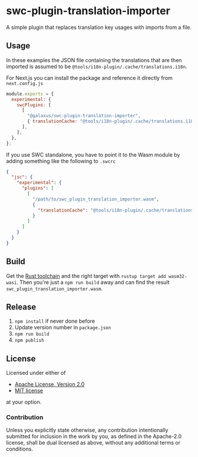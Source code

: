 # swc-plugin-translation-importer

A simple plugin that replaces translation key usages with imports from a file.

## Usage

In these examples the JSON file containing the translations that are then
imported is assumed to be `@tools/i18n-plugin/.cache/translations.i18n`.

For Next.js you can install the package and reference it directly from
`next.config.js`

```javascript
module.exports = {
  experimental: {
    swcPlugins: [
      [
        "@galaxus/swc-plugin-translation-importer",
        { translationCache: "@tools/i18n-plugin/.cache/translations.i18n" },
      ],
    ],
  },
};
```

If you use SWC standalone, you have to point it to the Wasm module by adding
something like the following to `.swcrc`

```json
{
  "jsc": {
    "experimental": {
      "plugins": [
        [
          "/path/to/swc_plugin_translation_importer.wasm",
          {
            "translationCache": "@tools/i18n-plugin/.cache/translations.i18n"
          }
        ]
      ]
    }
  }
}
```

## Build

Get the [Rust toolchain](https://www.rust-lang.org/learn/get-started) and the
right target with `rustup target add wasm32-wasi`. Then you're just a `npm run
build` away and can find the result `swc_plugin_translation_importer.wasm`.

## Release

1. `npm install` if never done before
2. Update version number in `package.json`
3. `npm run build`
4. `npm publish`

## License

Licensed under either of

- [Apache License, Version 2.0](LICENSE-APACHE)
- [MIT license](LICENSE-MIT)

at your option.

### Contribution

Unless you explicitly state otherwise, any contribution intentionally submitted
for inclusion in the work by you, as defined in the Apache-2.0 license, shall
be dual licensed as above, without any additional terms or conditions.
